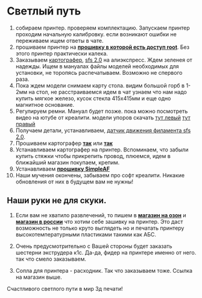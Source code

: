 # Светлый путь

1. собираем принтер. проверяем комплектацию. Запускаем принтер проходим начальную калибровку.  если возникают ошибки не переживаем ищем ответы в чате.
2. прошиваем принтер на [**прошивку в которой есть доступ root**](/firmware.md). Без этого принтер практически калека.
3. Заказываем [картографер](/mans/simpleaf.md), [sfs 2.0](/mans/sfs2.md)  на алиэкспресс. Ждем зеленея от надежды. Ищем в мануалах файлы моделей необходимых для установки, не торопясь распечатываем. Возможно не спервого раза. 
4. Пока ждем модели снимаем карту стола.  видим большой горб в 1-2мм на стол, не расстраиваемся идем в чат узнаем что нам надо купить мягкое железо, кусок стекла 415х415мм и еще одно магнитное основание.
5. Регулируем ремни. Мануал будет позже. пока можно посмотреть видео на ютубе от креалити. модели упоров скачать [тут левый](/files/X-axis+tensioning+tool-20250220.stl) [тут правый](/files/Y-axis+tensioning+tool-20250220.stl)
6. Получаем детали, устанавливаем, [датчик движения филамента sfs 2.0](/mans/sfs2.md).
7. Прошиваем картографер [**так**](https://pellcorp.github.io/creality-wiki/cartographer_flashing/#flashing-k1-firmware-via-dfu-mode) или [**так**](/mans/dfu.md)
8. Устанавливаем картографер на принтер. Вспоминаем, что забыли купить стяжки чтобы прикрепить провод, плюемся, идем в ближайший магазин покупаем, крепим.
9. Устанавливаем [**прошивку SimpleAF**](/mans/simpleaf.md) 
10. Наши мучения окончены, забываем про софт креалити. Никакие обновления от них в будущем вам не нужны!

## Наши руки не для скуки.

1. Если вам не хватило развлечений, то пишем в [**магазин на озон**](https://www.ozon.ru/seller/krealiti-3d-427462/?miniapp=seller_427462) и [**магазин в россии**](https://creality-3d.ru/catalog/Ender-5-Max) что хотим себе зашивку на принтер. Это даст возможность не только круто выглядеть но и печатать принтеру высокотемпературными пластиками такими как АБС. 
2. Очень предусмотрительно с Вашей стороны будет заказать шестерни экструдера к1с. Да-да, фидер на принтере именно от него. так что смело заказываем. 

3. Сопла для принтера - расходник. Так что заказываем тоже. Ссылка на магазин выше.

Счастливого светлого пути в мир 3д печати!